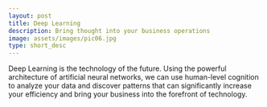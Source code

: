 ```yaml
---
layout: post
title: Deep Learning
description: Bring thought into your business operations
image: assets/images/pic06.jpg
type: short_desc
---
```

Deep Learning is the technology of the future. Using the powerful architecture of artificial neural networks, we can use human-level cognition to analyze your data and discover patterns that can significantly increase your efficiency and bring your business into the forefront of technology.
